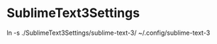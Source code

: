 SublimeText3Settings
====================

 ln -s ./SublimeText3Settings/sublime-text-3/ ~/.config/sublime-text-3

